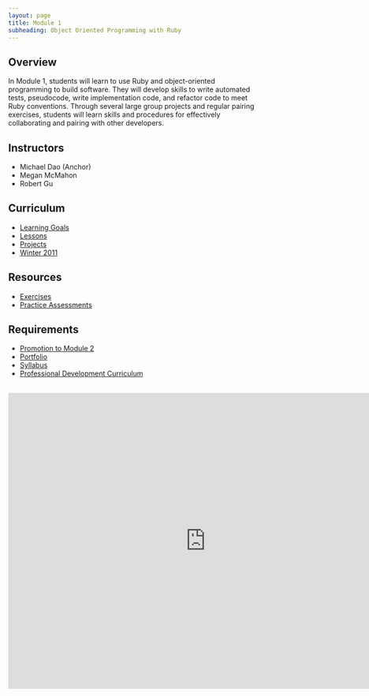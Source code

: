 ```yaml
---
layout: page
title: Module 1
subheading: Object Oriented Programming with Ruby
---
```


## Overview

In Module 1, students will learn to use Ruby and object-oriented programming to build software. They will develop skills to write automated tests, pseudocode, write implementation code, and refactor code to meet Ruby conventions. Through several large group projects and regular pairing exercises, students will learn skills and procedures for effectively collaborating and pairing with other developers.

## Instructors

* Michael Dao (Anchor)
* Megan McMahon
* Robert Gu

## Curriculum

* [Learning Goals](./learning_goals)
* [Lessons](./lessons)
* [Projects](./projects)
* [Winter 2011](./winter_2011)

## Resources

* [Exercises](./exercises)
* [Practice Assessments](./practice_assessments)

## Requirements

* [Promotion to Module 2](./promotion)
* [Portfolio](./portfolios)
* [Syllabus](./syllabus)
* [Professional Development Curriculum](https://careerdev.turing.io/module_one/)

<br>

<iframe src="https://calendar.google.com/calendar/embed?src=casimircreative.com_59k8msrrc2ddhcv787vubvp0s4@group.calendar.google.com&ctz=America/Denver&mode=week" style="border: 0" width="800" height="600" frameborder="0" scrolling="no"></iframe>
